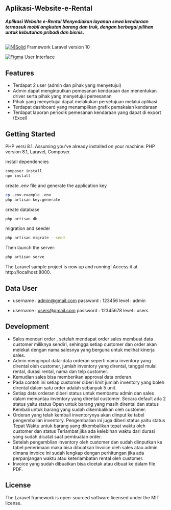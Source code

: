 ## Aplikasi-Website-e-Rental
##### _Aplikasi Website e-Rental Menyediakan layanan sewa kendaraan termasuk mobil angkutan barang dan truk, dengan berbagai pilihan untuk kebutuhan pribadi dan bisnis._
## 
[![N|Solid](https://laravel.com/img/logotype.min.svg)]()
Framework Laravel version 10

[![Figma](https://img.shields.io/badge/--F24E1E?logo=figma&logoColor=ffffff)](https://www.figma.com/design/ysErny15fLPBMwO2KzXJZz/Rent-Car?node-id=0-1&t=7RgSd1SvjbpSFRBj-1)
User Interface
## Features

- Terdapat 2 user (admin dan pihak yang menyetujui)
- Admin dapat menginputkan pemesanan kendaraan dan menentukan driver serta pihak yang menyetujui pemesanan
- Pihak yang menyetujui dapat melakukan persetujuan melalui aplikasi
- Terdapat dashboard yang menampilkan grafik pemakaian kendaraan
- Terdapat laporan periodik pemesanan kendaraan yang dapat di export (Excel)



## Getting Started

PHP versi 8.1.
Assuming you've already installed on your machine: PHP version 8.1, Laravel, Composer.

install dependencies
```sh
composer install
npm install
```

create .env file and generate the application key
```sh
cp .env.example .env
php artisan key:generate
```

create database
```sh
php artisan db
```

migration and seeder
```sh
php artisan migrate --seed
```

Then launch the server:
```sh
php artisan serve
```
The Laravel sample project is now up and running! Access it at http://localhost:8000.
## Data User

- username : admin@gmail.com
    password : 123456
    level    : admin

-	username : users@gmail.com
    password : 12345678
    level    : users


## Development
- Sales mencari order , setelah mendapat order sales membuat data customer miliknya sendiri, sehingga setiap customer dan order akan melekat dengan nama salesnya yang berguna untuk melihat kinerja sales.
- Admin menginput data-data orderan seperti nama inventory yang dirental oleh customer, jumlah inventory yang dirental, tanggal mulai rental, durasi rental, nama dan telp customer.
- Kemudian sales bisa memberikan approval data orderan.
- Pada contoh ini setiap customer diberi limit jumlah inventory yang boleh dirental dalam satu order adalah sebanyak 5 unit.
- Setiap data orderan diberi status untuk membantu admin dan sales dalam memantau inventory yang dirental customer. Secara default ada 2 status yaitu status Open untuk barang yang masih dirental dan status Kembali untuk barang yang sudah dikembalikan oleh customer.
- Orderan yang telah kembali inventorynya akan diinput ke tabel pengembalian inventory. Pengembalian ini juga diberi status yaitu status Tepat Waktu untuk barang yang dikembalikan tepat waktu oleh customer dan status Terlambat jika ada kelebihan waktu dari durasi yang sudah dicatat saat pembuatan order.
- Setelah pengemblian inventory oleh customer dan sudah diinputkan ke tabel penerimaan maka bisa dibuatkan Invoice oleh sales atau admin dimana invoice ini sudah lengkap dengan perhitungan jika ada perpanjangan waktu atau keterlambatan rental oleh customer.
- Invoice yang sudah dibuatkan bisa dicetak atau dibuat ke dalam file PDF.


## License

The Laravel framework is open-sourced software licensed under the MIT license.

[//]: # (These are reference links used in the body of this note and get stripped out when the markdown processor does its job. There is no need to format nicely because it shouldn't be seen. Thanks SO - http://stackoverflow.com/questions/4823468/store-comments-in-markdown-syntax)

   [dill]: <https://github.com/joemccann/dillinger>
   [git-repo-url]: <https://github.com/joemccann/dillinger.git>
   [john gruber]: <http://daringfireball.net>
   [df1]: <http://daringfireball.net/projects/markdown/>
   [markdown-it]: <https://github.com/markdown-it/markdown-it>
   [Ace Editor]: <http://ace.ajax.org>
   [node.js]: <http://nodejs.org>
   [Twitter Bootstrap]: <http://twitter.github.com/bootstrap/>
   [jQuery]: <http://jquery.com>
   [@tjholowaychuk]: <http://twitter.com/tjholowaychuk>
   [express]: <http://expressjs.com>
   [AngularJS]: <http://angularjs.org>
   [Gulp]: <http://gulpjs.com>

   [PlDb]: <https://github.com/joemccann/dillinger/tree/master/plugins/dropbox/README.md>
   [PlGh]: <https://github.com/joemccann/dillinger/tree/master/plugins/github/README.md>
   [PlGd]: <https://github.com/joemccann/dillinger/tree/master/plugins/googledrive/README.md>
   [PlOd]: <https://github.com/joemccann/dillinger/tree/master/plugins/onedrive/README.md>
   [PlMe]: <https://github.com/joemccann/dillinger/tree/master/plugins/medium/README.md>
   [PlGa]: <https://github.com/RahulHP/dillinger/blob/master/plugins/googleanalytics/README.md>
